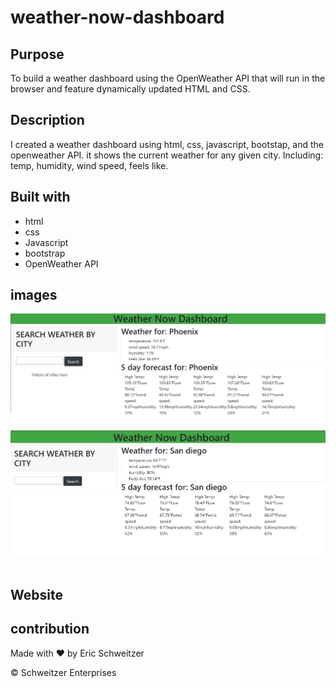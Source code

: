 # weather-now-dashboard

## Purpose

To build a weather dashboard using the OpenWeather API that will run in the browser and feature dynamically updated HTML and CSS.

## Description

I created a weather dashboard using html, css, javascript, bootstap, and the openweather API. it shows the current weather for any given city. Including:  temp, humidity, wind speed, feels like.



## Built with
* html
* css
* Javascript
* bootstrap
* OpenWeather API

## images

![](./assets/images/Screenshot%202022-07-06%20210345.png)
![](./assets/images/Screenshot%202022-07-06%20210506.png)
![]()
![]()
![]()

## Website


## contribution
Made with ❤️ by Eric Schweitzer 

&copy; Schweitzer Enterprises